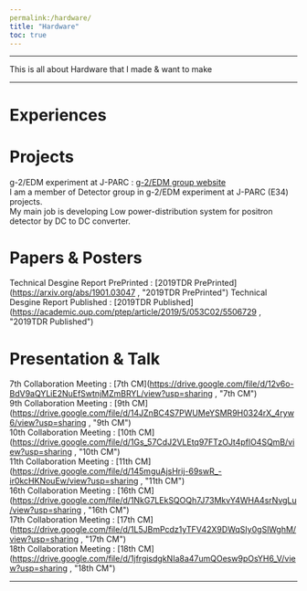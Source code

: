 ```yaml
---
permalink:/hardware/
title: "Hardware"
toc: true
---
```

* * *
This is all about Hardware that I made & want to make
* * *

# Experiences

# Projects   

g-2/EDM experiment at J-PARC : [g-2/EDM group website](http://g-2.kek.jp/portal/index.html, "group website")   
I am a member of Detector group in g-2/EDM experiment at J-PARC (E34) projects.  
My main job is developing Low power-distribution system for positron detector by DC to DC converter.   

# Papers & Posters   

Technical Desgine Report PrePrinted : [2019TDR PrePrinted](https://arxiv.org/abs/1901.03047 , "2019TDR PrePrinted")
Technical Desgine Report Published : [2019TDR Published](https://academic.oup.com/ptep/article/2019/5/053C02/5506729 , "2019TDR Published")

# Presentation & Talk

7th Collaboration Meeting  : [7th CM](https://drive.google.com/file/d/12v6o-BdV9aQYLiE2NuEfSwtnjMZmBRYL/view?usp=sharing , "7th CM")   
9th Collaboration Meeting  : [9th CM](https://drive.google.com/file/d/14JZnBC4S7PWUMeYSMR9H0324rX_4ryw6/view?usp=sharing , "9th CM")   
10th Collaboration Meeting : [10th CM](https://drive.google.com/file/d/1Gs_57CdJ2VLEtq97FTzOJt4pflO4SQmB/view?usp=sharing , "10th CM")   
11th Collaboration Meeting : [11th CM](https://drive.google.com/file/d/145mguAjsHrij-69swR_-ir0kcHKNouEw/view?usp=sharing , "11th CM")   
16th Collaboration Meeting : [16th CM](https://drive.google.com/file/d/1NkG7LEkSQOQh7J73MkvY4WHA4srNvgLu/view?usp=sharing , "16th CM")   
17th Collaboration Meeting : [17th CM](https://drive.google.com/file/d/1L5JBmPcdz1yTFV42X9DWqSIy0gSlWghM/view?usp=sharing , "17th CM")   
18th Collaboration Meeting : [18th CM](https://drive.google.com/file/d/1jfrgisdgkNIa8a47umQOesw9pOsYH6_V/view?usp=sharing , "18th CM")   


---

